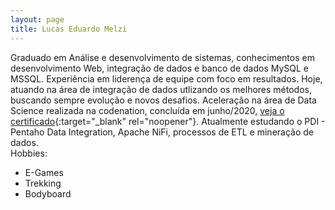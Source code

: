 ```yaml
---
layout: page
title: Lucas Eduardo Melzi
---
```


Graduado em Análise e desenvolvimento de sistemas, conhecimentos em desenvolvimento Web, integração de dados e banco de dados MySQL e MSSQL.
Experiência em liderença de equipe com foco em resultados.
Hoje, atuando na área de integração de dados utlizando os melhores métodos, buscando sempre evolução e novos desafios. Aceleração na área de Data Science realizada na codenation, concluída em junho/2020, [veja o certificado](https://melzilucas.github.io/assets/images/certificado_codenation.pdf){:target="_blank" rel="noopener"}.
Atualmente estudando o PDI - Pentaho Data Integration, Apache NiFi, processos de ETL e mineração de dados.
<br>Hobbies:
- E-Games
- Trekking
- Bodyboard

<div class="social">
    <a class="fa fa-github" href="https://github.com/melzilucas/" target="_blank"></a>
    <a class="fa fa-linkedin" href="https://www.linkedin.com/in/lucas-eduardo-melzi/" target="_blank"></a>
    <a class="fa fa-twitter" href="https://twitter.com/LucasMelzi" target="_blank"></a>       
    <a class="fa fa-instagram" href="https://www.instagram.com/melzilucas/" target="_blank"></a>
    <a class="fa fa-facebook" href="https://www.facebook.com/lucas.melzi/" target="_blank"></a>
</div>